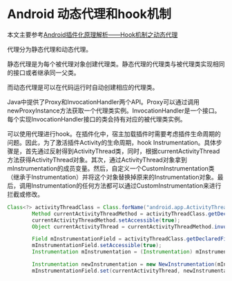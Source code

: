 # Android 动态代理和hook机制

本文主要参考[Android插件化原理解析——Hook机制之动态代理](http://weishu.me/2016/01/28/understand-plugin-framework-proxy-hook/)

代理分为静态代理和动态代理。

静态代理是为每个被代理对象创建代理类。静态代理的代理类与被代理类实现相同的接口或者继承同一父类。

而动态代理是可以在代码运行时自动创建相应的代理类。

Java中提供了Proxy和InvocationHandler两个API。Proxy可以通过调用newProxyInstance方法获取一个代理类实例。InvocationHandler是一个接口。每个实现InvocationHandler接口的类会持有对应的被代理类实例。



可以使用代理进行hook。在插件化中，宿主加载插件时需要考虑插件生命周期的问题。因此，为了激活插件Activity的生命周期，hook Instrumentation。具体步骤是，首先通过反射得到ActivityThread类，同时，根据currentActivityThread方法获得ActivityThread对象。其次，通过ActivityThread对象拿到mInstrumentation的成员变量。然后，自定义一个CustomInstrumentation类（继承于Instrumentation）并将这个对象替换掉原来的Instrumentation对象。最后，调用Instrumentation的任何方法都可以通过CustomInstrumentation来进行拦截或修改。

```java
Class<?> activityThreadClass = Class.forName("android.app.ActivityThread");
		Method currentActivityThreadMethod = activityThreadClass.getDeclaredMethod("currentActivityThread");
		currentActivityThreadMethod.setAccessible(true);
		Object currentActivityThread = currentActivityThreadMethod.invoke(null);

		Field mInstrumentationField = activityThreadClass.getDeclaredField("mInstrumentation");
		mInstrumentationField.setAccessible(true);
		Instrumentation mInstrumentation = (Instrumentation) mInstrumentationField.get(currentActivityThread);

		Instrumentation newInstrumentation = new NewInstrumentation(mInstrumentation);
		mInstrumentationField.set(currentActivityThread, newInstrumentation);
```





